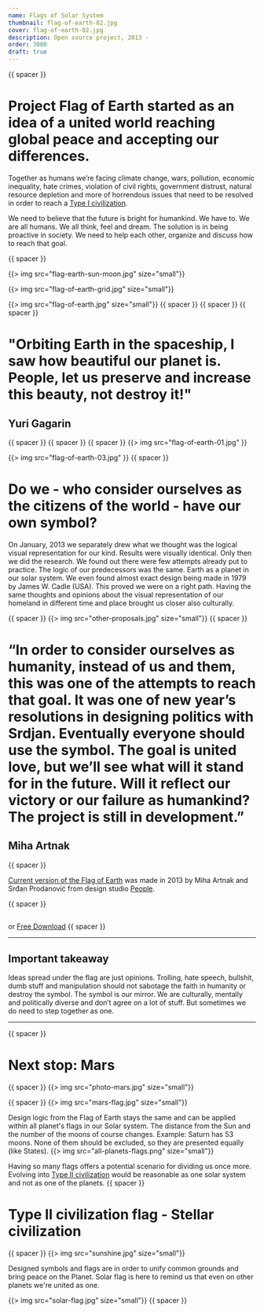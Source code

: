 ```yaml
---
name: Flags of Solar System
thumbnail: flag-of-earth-02.jpg
cover: flag-of-earth-02.jpg
description: Open source project, 2013 -
order: 3000
draft: true
---
```


{{ spacer }} 

# Project Flag of Earth started as an idea of a united world reaching global peace and accepting our differences. 

Together as humans we’re facing climate change, wars, pollution, economic inequality, hate crimes, violation of civil rights, government distrust, natural resource depletion and more of horrendous issues that need to be resolved in order to reach a [Type I civilization](https://www.wikiwand.com/en/Kardashev_scale). 

We need to believe that the future is bright for humankind. We have to. We are all humans. We all think, feel and dream. The solution is in being proactive in society. We need to help each other, organize and discuss how to reach that goal. 

{{ spacer }} 

{{> img src="flag-earth-sun-moon.jpg" size="small"}}

{{> img src="flag-of-earth-grid.jpg" size="small"}}

{{> img src="flag-of-earth.jpg" size="small"}}
{{ spacer }} {{ spacer }} {{ spacer }}

# "Orbiting Earth in the spaceship, I saw how beautiful our planet is. People, let us preserve and increase this beauty, not destroy it!"
## Yuri Gagarin

{{ spacer }} {{ spacer }} {{ spacer }}
{{> img src="flag-of-earth-01.jpg" }}

{{> img src="flag-of-earth-03.jpg" }}
{{ spacer }} 


# Do we - who consider ourselves as the citizens of the world - have our own symbol?

On January, 2013 we separately drew what we thought was the logical visual representation for our kind. Results were visually identical. Only then we did the research. We found out there were few attempts already put to practice. The logic of our predecessors was the same. Earth as a planet in our solar system. We even found almost exact design being made in 1979 by James W. Cadle (USA). This proved we were on a right path. Having the same thoughts and opinions about the visual representation of our homeland in different time and place brought us closer also culturally. 

{{ spacer }} 
{{> img src="other-proposals.jpg" size="small"}}
{{ spacer }} 


# “In order to consider ourselves as humanity, instead of us and them, this was one of the attempts to reach that goal. It was one of new year’s resolutions in designing politics with Srdjan. Eventually everyone should use the symbol. The goal is united love, but we’ll see what will it stand for in the future. Will it reflect our victory or our failure as humankind? The project is still in development.”
## Miha Artnak 

{{ spacer }} 

[Current version of the Flag of Earth](https://www.dropbox.com/s/xwdakz451nragfz/zastava-tisk.pdf?dl=0) was made in 2013 by Miha Artnak and Srđan Prodanović from design studio [People](https://people.ooo/).

{{ spacer }}

## <script data-fatsell="flag" src="https://fatsell.com/embed/flag.js"></script>

or [Free Download](https://www.dropbox.com/s/xwdakz451nragfz/zastava-tisk.pdf?dl=0)
{{ spacer }} 

____

## Important takeaway 
 Ideas spread under the flag are just opinions. Trolling, hate speech, bullshit, dumb stuff and manipulation should not sabotage the faith in humanity or destroy the symbol. The symbol is our mirror. We are culturally, mentally and politically diverse and don’t agree on a lot of stuff. But sometimes we do need to step together as one.
____
{{ spacer }} 

# Next stop: Mars

{{ spacer }} 
{{> img src="photo-mars.jpg" size="small"}}

{{ spacer }}
{{> img src="mars-flag.jpg" size="small"}} 
 
Design logic from the Flag of Earth stays the same and can be applied within all planet's flags in our Solar system. The distance from the Sun and the number of the moons of course changes. Example: Saturn has 53 moons. None of them should be excluded, so they are presented equally (like States).
{{> img src="all-planets-flags.png" size="small"}} 

Having so many flags offers a potential scenario for dividing us once more. Evolving into [Type II civilization](https://www.wikiwand.com/en/Kardashev_scale) would be reasonable as one solar system and not as one of the planets.
{{ spacer }} 

# Type II civilization flag - Stellar civilization


{{ spacer }} 
{{> img src="sunshine.jpg" size="small"}}

 Designed symbols and flags are in order to unify common grounds and bring peace on the Planet. Solar flag is here to remind us that even on other planets we're united as one. 

{{> img src="solar-flag.jpg" size="small"}}
{{ spacer }} 
